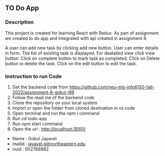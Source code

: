 ## TO Do App

### Description
 This project is created for learning React with Redux. As part of assignment we created to do app and integrated with api created in assignment 8. <br>

 A user can add new task by clicking add new button. User can enter details in form. The list of existing task is displayed. For deatailed view click view button. Click on complete button to mark task as completed. Click on Delete button to delete the task.
 Click on the edit button to edit the task.


 ### Instruction to run Code
 1. Get the backend code from <https://github.com/neu-mis-info6150-fall-2022/assignment-8-gokul-j99>
 2. Follow the read me of the backend code
 3. Clone the repository on your local system
4. Import or open the folder from cloned destination in vs code
5. Open terminal and run the npm i command
6. Run cd todo-app
7. Run npm start command
8. Open the url : <http://localhost:3000/>

- Name : Gokul Jayavel
- mailid : jayavel.g@northeastern.edu
- nuid : 002768982
